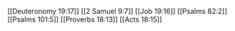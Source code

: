 [[Deuteronomy 19:17]]
[[2 Samuel 9:7]]
[[Job 19:16]]
[[Psalms 82:2]]
[[Psalms 101:5]]
[[Proverbs 18:13]]
[[Acts 18:15]]
